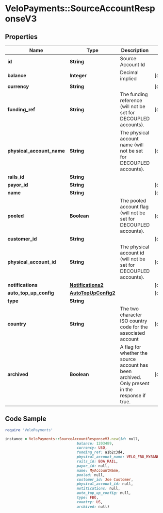 # VeloPayments::SourceAccountResponseV3

## Properties

Name | Type | Description | Notes
------------ | ------------- | ------------- | -------------
**id** | **String** | Source Account Id | 
**balance** | **Integer** | Decimal implied | [optional] 
**currency** | **String** |  | [optional] 
**funding_ref** | **String** | The funding reference (will not be set for DECOUPLED accounts). | [optional] 
**physical_account_name** | **String** | The physical account name (will not be set for DECOUPLED accounts). | [optional] 
**rails_id** | **String** |  | 
**payor_id** | **String** |  | [optional] 
**name** | **String** |  | [optional] 
**pooled** | **Boolean** | The pooled account flag (will not be set for DECOUPLED accounts). | [optional] 
**customer_id** | **String** |  | [optional] 
**physical_account_id** | **String** | The physical account id (will not be set for DECOUPLED accounts). | [optional] 
**notifications** | [**Notifications2**](Notifications2.md) |  | [optional] 
**auto_top_up_config** | [**AutoTopUpConfig2**](AutoTopUpConfig2.md) |  | [optional] 
**type** | **String** |  | 
**country** | **String** | The two character ISO country code for the associated account | [optional] 
**archived** | **Boolean** | A flag for whether the source account has been archived.  Only present in the response if true. | [optional] 

## Code Sample

```ruby
require 'VeloPayments'

instance = VeloPayments::SourceAccountResponseV3.new(id: null,
                                 balance: 1203489,
                                 currency: USD,
                                 funding_ref: a1b2c3d4,
                                 physical_account_name: VELO_FBO_MYBANKA_USD,
                                 rails_id: BOA_RAIL,
                                 payor_id: null,
                                 name: MyAccountName,
                                 pooled: null,
                                 customer_id: Joe Customer,
                                 physical_account_id: null,
                                 notifications: null,
                                 auto_top_up_config: null,
                                 type: FBO,
                                 country: US,
                                 archived: null)
```


